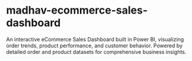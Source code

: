 # madhav-ecommerce-sales-dashboard
An interactive eCommerce Sales Dashboard built in Power BI, visualizing order trends, product performance, and customer behavior. Powered by detailed order and product datasets for comprehensive business insights.
